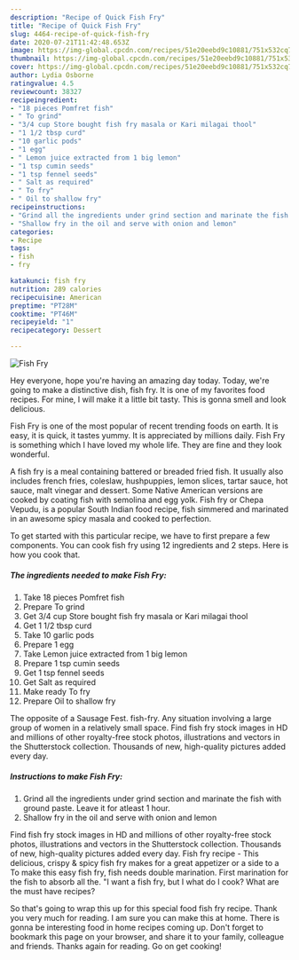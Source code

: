 ```yaml
---
description: "Recipe of Quick Fish Fry"
title: "Recipe of Quick Fish Fry"
slug: 4464-recipe-of-quick-fish-fry
date: 2020-07-21T11:42:48.653Z
image: https://img-global.cpcdn.com/recipes/51e20eebd9c10881/751x532cq70/fish-fry-recipe-main-photo.jpg
thumbnail: https://img-global.cpcdn.com/recipes/51e20eebd9c10881/751x532cq70/fish-fry-recipe-main-photo.jpg
cover: https://img-global.cpcdn.com/recipes/51e20eebd9c10881/751x532cq70/fish-fry-recipe-main-photo.jpg
author: Lydia Osborne
ratingvalue: 4.5
reviewcount: 38327
recipeingredient:
- "18 pieces Pomfret fish"
- " To grind"
- "3/4 cup Store bought fish fry masala or Kari milagai thool"
- "1 1/2 tbsp curd"
- "10 garlic pods"
- "1 egg"
- " Lemon juice extracted from 1 big lemon"
- "1 tsp cumin seeds"
- "1 tsp fennel seeds"
- " Salt as required"
- " To fry"
- " Oil to shallow fry"
recipeinstructions:
- "Grind all the ingredients under grind section and marinate the fish with ground paste. Leave it for atleast 1 hour."
- "Shallow fry in the oil and serve with onion and lemon"
categories:
- Recipe
tags:
- fish
- fry

katakunci: fish fry 
nutrition: 289 calories
recipecuisine: American
preptime: "PT28M"
cooktime: "PT46M"
recipeyield: "1"
recipecategory: Dessert

---
```



![Fish Fry](https://img-global.cpcdn.com/recipes/51e20eebd9c10881/751x532cq70/fish-fry-recipe-main-photo.jpg)

Hey everyone, hope you're having an amazing day today. Today, we're going to make a distinctive dish, fish fry. It is one of my favorites food recipes. For mine, I will make it a little bit tasty. This is gonna smell and look delicious.

Fish Fry is one of the most popular of recent trending foods on earth. It is easy, it is quick, it tastes yummy. It is appreciated by millions daily. Fish Fry is something which I have loved my whole life. They are fine and they look wonderful.

A fish fry is a meal containing battered or breaded fried fish. It usually also includes french fries, coleslaw, hushpuppies, lemon slices, tartar sauce, hot sauce, malt vinegar and dessert. Some Native American versions are cooked by coating fish with semolina and egg yolk. Fish fry or Chepa Vepudu, is a popular South Indian food recipe, fish simmered and marinated in an awesome spicy masala and cooked to perfection.


To get started with this particular recipe, we have to first prepare a few components. You can cook fish fry using 12 ingredients and 2 steps. Here is how you cook that.

<!--inarticleads1-->

##### The ingredients needed to make Fish Fry:

1. Take 18 pieces Pomfret fish
1. Prepare  To grind
1. Get 3/4 cup Store bought fish fry masala or Kari milagai thool
1. Get 1 1/2 tbsp curd
1. Take 10 garlic pods
1. Prepare 1 egg
1. Take  Lemon juice extracted from 1 big lemon
1. Prepare 1 tsp cumin seeds
1. Get 1 tsp fennel seeds
1. Get  Salt as required
1. Make ready  To fry
1. Prepare  Oil to shallow fry


The opposite of a Sausage Fest. fish-fry. Any situation involving a large group of women in a relatively small space. Find fish fry stock images in HD and millions of other royalty-free stock photos, illustrations and vectors in the Shutterstock collection. Thousands of new, high-quality pictures added every day. 

<!--inarticleads2-->

##### Instructions to make Fish Fry:

1. Grind all the ingredients under grind section and marinate the fish with ground paste. Leave it for atleast 1 hour.
1. Shallow fry in the oil and serve with onion and lemon


Find fish fry stock images in HD and millions of other royalty-free stock photos, illustrations and vectors in the Shutterstock collection. Thousands of new, high-quality pictures added every day. Fish fry recipe - This delicious, crispy &amp; spicy fish fry makes for a great appetizer or a side to a To make this easy fish fry, fish needs double marination. First marination for the fish to absorb all the. &#34;I want a fish fry, but I what do I cook? What are the must have recipes? 

So that's going to wrap this up for this special food fish fry recipe. Thank you very much for reading. I am sure you can make this at home. There is gonna be interesting food in home recipes coming up. Don't forget to bookmark this page on your browser, and share it to your family, colleague and friends. Thanks again for reading. Go on get cooking!
